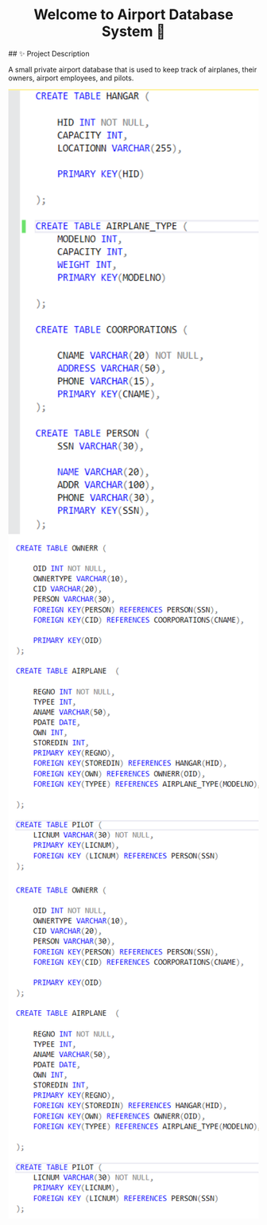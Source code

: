 <h1 align="center">Welcome to Airport Database System 👋</h1>
## ✨ Project Description

A small private airport database that is used to keep track
of airplanes, their owners, airport employees, and pilots.

<p align="center">
  <img width="700" align="center" src="https://raw.githubusercontent.com/IbrahimBasit5802/airport-database/main/images/q2_1_code.png?token=GHSAT0AAAAAAB5QSBLS2JILGGJDWPKT4BTQZBCOK4Q" alt="demo"/>
  <img width="700" align="center" src="https://raw.githubusercontent.com/IbrahimBasit5802/airport-database/main/images/q2_2_code.png?token=GHSAT0AAAAAAB5QSBLSMXM3CZ7CPAZ4NJSEZBCOOEQ" alt="demo"/>
   <img width="700" align="center" src="https://raw.githubusercontent.com/IbrahimBasit5802/airport-database/main/images/q2_2_code.png?token=GHSAT0AAAAAAB5QSBLSMXM3CZ7CPAZ4NJSEZBCOOEQ" alt="demo"/>
</p>
